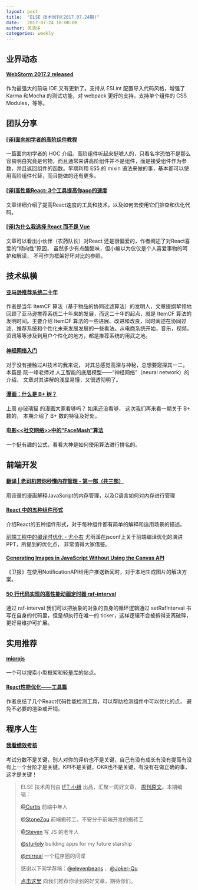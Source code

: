```yaml
---
layout: post
title:  "ELSE 技术周刊(2017.07.24期)"
date:   2017-07-24 10:00:00
author: 风清洋
categories: weekly
---
```


## 业界动态

#### [WebStorm 2017.2 released](https://blog.jetbrains.com/webstorm/2017/07/webstorm-2017-2/)

作为最强大的前端 IDE 又有更新了。支持从 ESLint 配置导入代码风格，增强了 Karma 和Mocha 的测试功能，对 webpack 更好的支持，支持单个组件的 CSS Modules，等等。

## 团队分享

#### [[译]面向初学者的高阶组件教程](https://zhuanlan.zhihu.com/p/27985956)

一篇面向初学者的 HOC 介绍。高阶组件听起来挺唬人的，只看名字恐怕不是那么容易明白究竟是何物，而且通常来讲高阶组件并不是组件，而是接受组件作为参数，并且返回组件的函数。早期利用 ES5 的 mixin 语法来做的事，基本都可以使用高阶组件代替，而且能做的还有更多。

#### [[译]高性能React: 3个工具提高你app的速度](https://zhuanlan.zhihu.com/p/27978106)
文章详细介绍了提高React速度的工具和技术，以及如何去使用它们排查和优化代码。


#### [[译]为什么我选择 React 而不是 Vue](http://elevenbeans.github.io/2017/07/19/Why-React/)

文章可以看出小伙伴（农药队长）对React 还是很偏爱的，作者阐述了对React喜爱的“倾向性”原因， 虽然多少有点酸醋味，但小编以为仅仅是个人喜爱事物的呵护和解读， 不可作为框架好坏对比的参照。

## 技术纵横

#### [亚马逊推荐系统二十年](https://mp.weixin.qq.com/s/XM2-5qfhOvydHoSV-x-WAQ)

作者是当年 ItemCF 算法（基于物品的协同过滤算法）的发明人，文章提纲挈领地回顾了亚马逊推荐系统二十年来的发展，而这二十年的起点，就是 ItemCF 算法的发明时间。主要介绍 ItemCF 算法的一些进展、改进和改良，同时阐述在协同过滤、推荐系统和个性化未来发展发展的一些看法。从电商系统开始，音乐，视频，资讯等等涉及到用户个性化的地方，都是推荐系统的用武之地。

#### [神经网络入门](http://www.ruanyifeng.com/blog/2017/07/neural-network.html)

对于没有接触过AI技术的我来说， 对其总感觉高深与神秘，总想要窥探其一二。 本篇是 阮一峰老师对 人工智能的底层模型——“神经网络”（neural network）的介绍， 文章对其讲解的浅显易懂，又很透彻明了。

#### [漫画：什么是 B+ 树？](http://mp.weixin.qq.com/s/cK_GIhCuGoUwJpDpoaETxw)

上周 @玻璃猫 的漫画大家看够吗？ 如果还没看够， 这次我们再来看一期关于 B+ 数的， 本期介绍了 B+ 数的特征及好处。

#### [电影<<社交网络>>中的"FaceMash"算法](https://sylvanassun.github.io/2017/07/19/2017-07-19-FaceMash/)

一个挺有趣的公式，看看大神是如何使用算法进行排名的。

## 前端开发

#### [翻译 | 老司机带你秒懂内存管理 - 第一部（共三部）](https://juejin.im/post/596de7ca6fb9a06bb15a4509?utm_source=gold_browser_extension)

用诙谐的漫画解释JavaScript的内存管理，以及C语言如何对内存进行管理

#### [React 中的五种组件形式](https://juejin.im/post/596d65d66fb9a06bae1e19e2?utm_source=gold_browser_extension)

介绍React的五种组件形式，对于每种组件都有简单的解释和适用场景的描述。

[前端工程中的编译时优化 - 尤小右](https://docs.google.com/presentation/d/1ot0JYflhGmPq5Y_PAIEEyYH4APWBK17Zf7-d1dM4v7g/edit#slide=id.g23dde9e579_0_389)
尤雨溪在jsconf上关于前端编译优化的演讲PPT，所提到的优化点， 非常值得大家借鉴。

#### [Generating Images in JavaScript Without Using the Canvas API](https://medium.com/the-guardian-mobile-innovation-lab/generating-images-in-javascript-without-using-the-canvas-api-77f3f4355fad)
《卫报》在使用NotificationAPI给用户推送新闻时，对于本地生成图片的解决方案。

#### [50 行代码实现的高性能动画定时器 raf-interval](https://juejin.im/post/597018aef265da6c2041b126)
通过 raf-interval 我们可以把抽象的对象的自身的循环逻辑通过 setRafInterval 书写在自身的代码里，但是却执行在唯一的 ticker，这样逻辑不会被拆得支离破碎，更好易维护可扩展。

## 实用推荐

#### [microjs](http://microjs.com/)

一个可以搜索小型框架和轻量库的站点。

#### [React性能优化——工具篇](https://wulv.site/2017-07-01/react-perf-tools.html)

作者总结了几个React代码性能检测工具，可以帮助检测组件中可以优化的点， 避免不必要的渲染或开销。

## 程序人生

#### [我看绩效考核](http://coolshell.cn/articles/17972.html)

考试分数不是关键，别人对你的评价也不是关键，自己有没有成长有没有提高有没有上一个台阶才是关键。KPI不是关键，OKR也不是关键，有没有在做正确的事，这才是关键！


> ELSE 技术周刊由 [IFT 小组](https://github.com/CtripFE) 出品，汇聚一周好文章， [周刊原文](https://zhuanlan.zhihu.com/p/28056729)。本期编辑：
>
> [@Curtis](https://github.com/CurtisCBS) 前端中年人
>
> [@StoneZou](https://github.com/stoneyong) 前端搬砖工，不安分于前端开发的搬砖工
>
> [@Steven](https://github.com/StevenX911) 写 JS 的老年人
>
> [@sturloly](https://github.com/sturloly) building apps for my future starship
>
> [@mirreal](https://github.com/mirreal) 一个程序圈的间谍
>
> 感谢以下同学荐稿：[@elevenbeans](https://github.com/elevenbeans) 、[@Joker-Qu](https://github.com/Joker-Qu)
>
> [点击这里](https://github.com/CtripFE/fe-weekly/issues) 向我们推荐你读到的好文章，期待你们。